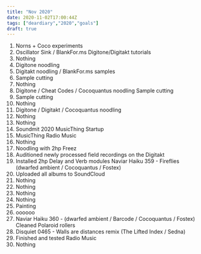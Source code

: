 ```yaml
---
title: "Nov 2020"
date: 2020-11-02T17:00:44Z
tags: ["deardiary","2020","goals"]
draft: true
---
```


1. Norns + Coco experiments
2. Oscillator Sink / BlankFor.ms Digitone/Digitakt tutorials
3. Nothing
4. Digitone noodling
5. Digitakt noodling / BlankFor.ms samples
6. Sample cutting
7. Nothing
8. Digitone / Cheat Codes / Cocoquantus noodling
   Sample cutting
9. Sample cutting
10. Nothing
11. Digitone / Digitakt / Cocoquantus noodling
12. Nothing
13. Nothing
14. Soundmit 2020
    MusicThing Startup
15. MusicThing Radio Music
16. Nothing
17. Noodling with 2hp Freez
18. Auditioned newly processed field recordings on the Digitakt
19. Installed 2hp Delay and Verb modules
    Naviar Haiku 359 - Fireflies (dwarfed ambient / Cocoquantus / Fostex)
20. Uploaded all albums to SoundCloud
21. Nothing
22. Nothing
23. Nothing
24. Nothing
25. Painting
26. oooooo
27. Naviar Haiku 360 - (dwarfed ambient / Barcode / Cocoquantus / Fostex)
    Cleaned Polaroid rollers
28. Disquiet 0465 - Walls are distances remix (The Lifted Index / Sedna)
29. Finished and tested Radio Music
30. Nothing